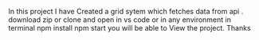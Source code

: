 In this project I have Created a grid sytem which fetches data from api .
download zip or clone and open in vs code or in any environment
in terminal
npm install
npm start 
you will be able to View the project.
Thanks
